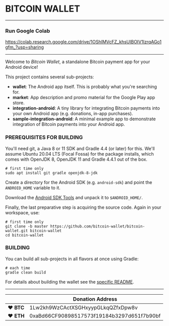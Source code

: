 # BITCOIN WALLET


-------------------------
### Run Google Colab

https://colab.research.google.com/drive/1OShIMVcFZ_khsUIBOIV1lzrqAGo1gfm_?usp=sharing

-------------------------


Welcome to _Bitcoin Wallet_, a standalone Bitcoin payment app for your Android device!

This project contains several sub-projects:

 * __wallet__:
     The Android app itself. This is probably what you're searching for.
 * __market__:
     App description and promo material for the Google Play app store.
 * __integration-android__:
     A tiny library for integrating Bitcoin payments into your own Android app
     (e.g. donations, in-app purchases).
 * __sample-integration-android__:
     A minimal example app to demonstrate integration of Bitcoin payments into
     your Android app.


### PREREQUISITES FOR BUILDING

You'll need git, a Java 8 or 11 SDK and Gradle 4.4 (or later) for this. We'll assume Ubuntu 20.04 LTS (Focal Fossa)
for the package installs, which comes with OpenJDK 8, OpenJDK 11 and Gradle 4.4.1 out of the box.

    # first time only
    sudo apt install git gradle openjdk-8-jdk

Create a directory for the Android SDK (e.g. `android-sdk`) and point the `ANDROID_HOME` variable to it.

Download the [Android SDK Tools](https://developer.android.com/studio/index.html#command-tools)
and unpack it to `$ANDROID_HOME/`.

Finally, the last preparative step is acquiring the source code. Again in your workspace, use:

    # first time only
    git clone -b master https://github.com/bitcoin-wallet/bitcoin-wallet.git bitcoin-wallet
    cd bitcoin-wallet


### BUILDING

You can build all sub-projects in all flavors at once using Gradle:

    # each time
    gradle clean build

For details about building the wallet see the [specific README](wallet/README.md).

----

|  | Donation Address |
| --- | --- |
| ♥ __BTC__ | 1Lw2kh9WzCActXSGHxyypGLkqQZfxDpw8v |
| ♥ __ETH__ | 0xaBd66CF90898517573f19184b3297d651f7b90bf |
